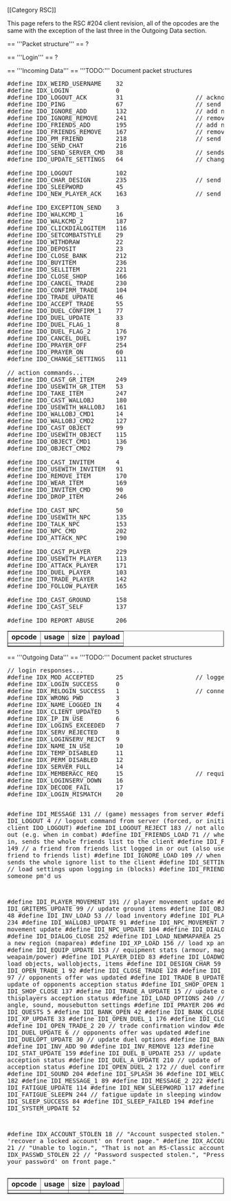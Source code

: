 \[\[Category RSC\]\]

This page refers to the RSC \#204 client revision, all of the opcodes
are the same with the exception of the last three in the Outgoing Data
section.

== '''Packet structure''' == ?

== '''Login''' == ?

== '''Incoming Data''' == '''TODO:''' Document packet structures
<pre>
#define IDX_WEIRD_USERNAME    32
#define IDX_LOGIN             0
#define IDO_LOGOUT_ACK        31                    // acknowledge logout command from server
#define IDO_PING              67                    // send ping to server, so it knows we're still there
#define IDO_IGNORE_ADD        132                   // add name to ignore list
#define IDO_IGNORE_REMOVE     241                   // remove name from ignore list
#define IDO_FRIENDS_ADD       195                   // add name to friends list
#define IDO_FRIENDS_REMOVE    167                   // remove name from friends list
#define IDO_PM_FRIEND         218                   // send pm to someone in friends list
#define IDO_SEND_CHAT         216
#define IDO_SEND_SERVER_CMD   38                    // sends a command to the server (type "::xxx" in chat and it sends command 'xxx')
#define IDO_UPDATE_SETTINGS   64                    // changes settings (chatblock, privateblock, tradeblock, duelblock)

#define IDO_LOGOUT            102
#define IDO_CHAR_DESIGN       235                   // send character design (makeover mage, creation)
#define IDO_SLEEPWORD         45
#define IDO_NEW_PLAYER_ACK    163                   // send ids of newly added player back to server, if it wants to

#define IDO_EXCEPTION_SEND    3
#define IDO_WALKCMD_1         16
#define IDO_WALKCMD_2         187
#define IDO_CLICKDIALOGITEM   116
#define IDO_SETCOMBATSTYLE    29
#define IDO_WITHDRAW          22
#define IDO_DEPOSIT           23
#define IDO_CLOSE_BANK        212
#define IDO_BUYITEM           236
#define IDO_SELLITEM          221
#define IDO_CLOSE_SHOP        166
#define IDO_CANCEL_TRADE      230
#define IDO_CONFIRM_TRADE     104
#define IDO_TRADE_UPDATE      46
#define IDO_ACCEPT_TRADE      55
#define IDO_DUEL_CONFIRM_1    77
#define IDO_DUEL_UPDATE       33
#define IDO_DUEL_FLAG_1       8
#define IDO_DUEL_FLAG_2       176
#define IDO_CANCEL_DUEL       197
#define IDO_PRAYER_OFF        254
#define IDO_PRAYER_ON         60
#define IDO_CHANGE_SETTINGS   111

// action commands...
#define IDO_CAST_GR_ITEM      249
#define IDO_USEWITH_GR_ITEM   53
#define IDO_TAKE_ITEM         247
#define IDO_CAST_WALLOBJ      180
#define IDO_USEWITH_WALLOBJ   161
#define IDO_WALLOBJ_CMD1      14
#define IDO_WALLOBJ_CMD2      127
#define IDO_CAST_OBJECT       99
#define IDO_USEWITH_OBJECT    115
#define IDO_OBJECT_CMD1       136
#define IDO_OBJECT_CMD2       79

#define IDO_CAST_INVITEM      4
#define IDO_USEWITH_INVITEM   91
#define IDO_REMOVE_ITEM       170
#define IDO_WEAR_ITEM         169
#define IDO_INVITEM_CMD       90
#define IDO_DROP_ITEM         246

#define IDO_CAST_NPC          50
#define IDO_USEWITH_NPC       135
#define IDO_TALK_NPC          153
#define IDO_NPC_CMD           202
#define IDO_ATTACK_NPC        190

#define IDO_CAST_PLAYER       229
#define IDO_USEWITH_PLAYER    113
#define IDO_ATTACK_PLAYER     171
#define IDO_DUEL_PLAYER       103
#define IDO_TRADE_PLAYER      142
#define IDO_FOLLOW_PLAYER     165

#define IDO_CAST_GROUND       158
#define IDO_CAST_SELF         137

#define IDO_REPORT_ABUSE      206
</pre>
<table border="1" cellpadding="3" cellspacing="3">
<tr>
<td>
<b>opcode</b>
</td>
<td>
<b>usage</b>
</td>
<td>
<b>size</b>
</td>
<td>
<b>payload</b>
</td>
</tr>
<tr>
<td>
</td>
<td>
</td>
<td>
</td>
<td>
</td>
</tr>
</table>
== '''Outgoing Data''' == '''TODO:''' Document packet structures
<pre>
// login responses...
#define IDX_MOD_ACCEPTED      25                    // logged in as player mod
#define IDX_LOGIN_SUCCESS     0
#define IDX_RELOGIN_SUCCESS   1                     // connection reestablished after lost connection...
#define IDX_WRONG_PWD         3
#define IDX_NAME_LOGGED_IN    4
#define IDX_CLIENT_UPDATED    5
#define IDX_IP_IN_USE         6
#define IDX_LOGINS_EXCEEDED   7
#define IDX_SERV_REJECTED     8
#define IDX_LOGINSERV_REJCT   9
#define IDX_NAME_IN_USE       10
#define IDX_TEMP_DISABLED     11
#define IDX_PERM_DISABLED     12
#define IDX_SERVER_FULL       14
#define IDX_MEMBERACC_REQ     15                    // requires member account to login here
#define IDX_LOGINSERV_DOWN    16
#define IDX_DECODE_FAIL       17
#define IDX_LOGIN_MISMATCH    20

#define IDI_MESSAGE           131                   // (game) messages from server
#define IDI_LOGOUT            4                     // logout command from server (forced, or initiated by client IDO_LOGOUT)
#define IDI_LOGOUT_REJECT     183                   // not allowed to log out (e.g. when in combat)
#define IDI_FRIENDS_LOAD      71                    // when logging in, sends the whole friends list to the client
#define IDI_FRIEND_LOGGED     149                   // a friend from friends list logged in or out (also used to add a friend to friends list)
#define IDI_IGNORE_LOAD       109                   // when logging in, sends the whole ignore list to the client
#define IDI_SETTINGS_LOAD     51                    // load settings upon logging in (blocks)
#define IDI_FRIENDS_PM        120                   // someone pm'd us

#define IDI_PLAYER_MOVEMENT   191                   // player movement update
#define IDI_GRITEMS_UPDATE    99                    // update ground items
#define IDI_OBJECTS_UPDATE    48
#define IDI_INV_LOAD          53                    // load inventory
#define IDI_PLAYER_UPDATE     234
#define IDI_WALLOBJ_UPDATE    91
#define IDI_NPC_MOVEMENT      79                    // npc movement update
#define IDI_NPC_UPDATE        104
#define IDI_DIALOG_SHOW       245
#define IDI_DIALOG_CLOSE      252
#define IDI_LOAD_NEWMAPAREA   25                    // entering a new region (maparea)
#define IDI_XP_LOAD           156                   // load xp and stats
#define IDI_EQUIP_UPDATE      153                   // equipment stats (armour, magic, prayer, weapaim/power)
#define IDI_PLAYER_DIED       83
#define IDI_LOADWORLD         211                   // load objects, wallobjects, items
#define IDI_DESIGN_CHAR       59
#define IDI_OPEN_TRADE_1      92
#define IDI_CLOSE_TRADE       128
#define IDI_TRADE_UPDATE      97                    // opponents offer was updated
#define IDI_TRADE_B_UPDATE    162                   // update of opponents acception status
#define IDI_SHOP_OPEN         101
#define IDI_SHOP_CLOSE        137
#define IDI_TRADE_A_UPDATE    15                    // update of thisplayers acception status
#define IDI_LOAD_OPTIONS      240                   // camera angle, sound, mousebutton settings
#define IDI_PRAYER            206
#define IDI_QUESTS            5
#define IDI_BANK_OPEN         42
#define IDI_BANK_CLOSE        203
#define IDI_XP_UPDATE         33
#define IDI_OPEN_DUEL_1       176
#define IDI_CLOSE_DUEL        225
#define IDI_OPEN_TRADE_2      20                    // trade confirmation window
#define IDI_DUEL_UPDATE       6                     // opponents offer was updated
#define IDI_DUELOPT_UPDATE    30                    // update duel options
#define IDI_BANK_UPDATE       249
#define IDI_INV_ADD           90
#define IDI_INV_REMOVE        123
#define IDI_STAT_UPDATE       159
#define IDI_DUEL_B_UPDATE     253                   // update of opponents acception status
#define IDI_DUEL_A_UPDATE     210                   // update of thisplayers acception status
#define IDI_OPEN_DUEL_2       172                   // duel confirmation window
#define IDI_SOUND             204
#define IDI_SPLASH            36
#define IDI_WELCOMEWINDOW     182
#define IDI_MESSAGE_1         89
#define IDI_MESSAGE_2         222
#define IDI_FATIGUE_UPDATE    114
#define IDI_NEW_SLEEPWORD     117
#define IDI_FATIGUE_SLEEPN    244                   // fatigue update in sleeping window
#define IDI_SLEEP_SUCCESS     84
#define IDI_SLEEP_FAILED      194
#define IDI_SYSTEM_UPDATE     52

#define IDX_ACCOUNT_STOLEN    18                // "Account suspected stolen.", "Press 'recover a locked account' on front page."
#define IDX_ACCOUNT_NOT_RSC   21                // "Unable to login.", "That is not an RS-Classic account"
#define IDX_PASSWD_STOLEN     22                // "Password suspected stolen.", "Press 'change your password' on front page."
</pre>
<table border="1" cellpadding="3" cellspacing="3">
<tr>
<td>
<b>opcode</b>
</td>
<td>
<b>usage</b>
</td>
<td>
<b>size</b>
</td>
<td>
<b>payload</b>
</td>
</tr>
<tr>
<td>
</td>
<td>
</td>
<td>
</td>
<td>
</td>
</tr>
</table>

